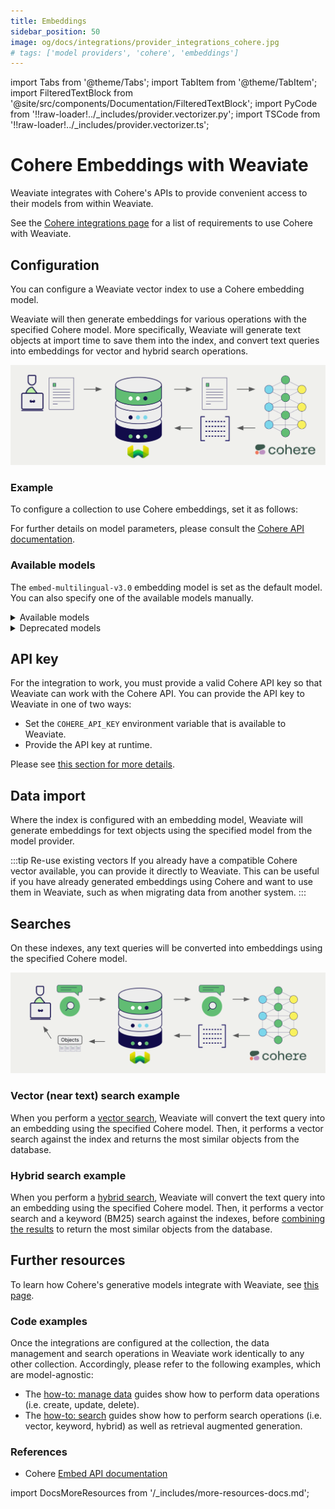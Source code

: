 ```yaml
---
title: Embeddings
sidebar_position: 50
image: og/docs/integrations/provider_integrations_cohere.jpg
# tags: ['model providers', 'cohere', 'embeddings']
---
```


import Tabs from '@theme/Tabs';
import TabItem from '@theme/TabItem';
import FilteredTextBlock from '@site/src/components/Documentation/FilteredTextBlock';
import PyCode from '!!raw-loader!../_includes/provider.vectorizer.py';
import TSCode from '!!raw-loader!../_includes/provider.vectorizer.ts';

# Cohere Embeddings with Weaviate

Weaviate integrates with Cohere's APIs to provide convenient access to their models from within Weaviate.

See the [Cohere integrations page](./index.md#requirements) for a list of requirements to use Cohere with Weaviate.

## Configuration

You can configure a Weaviate vector index to use a Cohere embedding model.

Weaviate will then generate embeddings for various operations with the specified Cohere model. More specifically, Weaviate will generate text objects at import time to save them into the index, and convert text queries into embeddings for vector and hybrid search operations.

![Embedding integration illustration](../_includes/integration_cohere_embedding.png)

### Example

To configure a collection to use Cohere embeddings, set it as follows:

<Tabs groupId="languages">
  <TabItem value="py" label="Python (v4)">
    <FilteredTextBlock
      text={PyCode}
      startMarker="# START VectorizerCohere"
      endMarker="# END VectorizerCohere"
      language="py"
    />
  </TabItem>

  <TabItem value="js" label="JS/TS (Beta)">
    <FilteredTextBlock
      text={TSCode}
      startMarker="// START VectorizerCohere"
      endMarker="// END VectorizerCohere"
      language="ts"
    />
  </TabItem>

</Tabs>

For further details on model parameters, please consult the [Cohere API documentation](https://docs.cohere.com/reference/embed).

### Available models

The `embed-multilingual-v3.0` embedding model is set as the default model. You can also specify one of the available models manually.

<details>
  <summary>Available models</summary>

- `embed-multilingual-v3.0` (Default)
- `embed-multilingual-light-v3.0`
- `embed-multilingual-v2.0` (previously `embed-multilingual-22-12`)
- `embed-english-v3.0`
- `embed-english-light-v3.0`
- `embed-english-v2.0`
- `embed-english-light-v2.0`

</details>

<details>
  <summary>Deprecated models</summary>

The following models are available, but deprecated:
- `multilingual-22-12`
- `large`
- `medium`
- `small`

</details>

## API key

For the integration to work, you must provide a valid Cohere API key so that Weaviate can work with the Cohere API. You can provide the API key to Weaviate in one of two ways:

- Set the `COHERE_API_KEY` environment variable that is available to Weaviate.
- Provide the API key at runtime.

Please see [this section for more details](./index.md#api-key).

## Data import

Where the index is configured with an embedding model, Weaviate will generate embeddings for text objects using the specified model from the model provider.

<Tabs groupId="languages">

 <TabItem value="py" label="Python (v4)">
    <FilteredTextBlock
      text={PyCode}
      startMarker="# START BatchImportExample"
      endMarker="# END BatchImportExample"
      language="py"
    />
  </TabItem>

</Tabs>

:::tip Re-use existing vectors
If you already have a compatible Cohere vector available, you can provide it directly to Weaviate. This can be useful if you have already generated embeddings using Cohere and want to use them in Weaviate, such as when migrating data from another system.
:::

## Searches

On these indexes, any text queries will be converted into embeddings using the specified Cohere model.

![Embedding integration at search illustration](../_includes/integration_cohere_embedding_search.png)

### Vector (near text) search example

When you perform a [vector search](../../search/similarity.md#search-with-text), Weaviate will convert the text query into an embedding using the specified Cohere model. Then, it performs a vector search against the index and returns the most similar objects from the database.

<Tabs groupId="languages">

 <TabItem value="py" label="Python (v4)">
    <FilteredTextBlock
      text={PyCode}
      startMarker="# START NearTextExample"
      endMarker="# END NearTextExample"
      language="py"
    />
  </TabItem>

</Tabs>

### Hybrid search example

When you perform a [hybrid search](../../search/hybrid.md), Weaviate will convert the text query into an embedding using the specified Cohere model. Then, it performs a vector search and a keyword (BM25) search against the indexes, before [combining the results](../../search/hybrid.md#change-the-ranking-method) to return the most similar objects from the database.

<Tabs groupId="languages">

 <TabItem value="py" label="Python (v4)">
    <FilteredTextBlock
      text={PyCode}
      startMarker="# START HybridExample"
      endMarker="# END HybridExample"
      language="py"
    />
  </TabItem>

</Tabs>

## Further resources

To learn how Cohere's generative models integrate with Weaviate, see [this page](./generative.md).

### Code examples

Once the integrations are configured at the collection, the data management and search operations in Weaviate work identically to any other collection. Accordingly, please refer to the following examples, which are model-agnostic:

- The [how-to: manage data](../manage-data/index.md) guides show how to perform data operations (i.e. create, update, delete).
- The [how-to: search](../search/index.md) guides show how to perform search operations (i.e. vector, keyword, hybrid) as well as retrieval augmented generation.

### References

- Cohere [Embed API documentation](https://docs.cohere.com/reference/embed)

import DocsMoreResources from '/_includes/more-resources-docs.md';

<DocsMoreResources />
